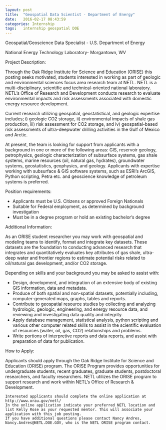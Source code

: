 ```yaml
---
layout: post
title:  "Geospatial Data Scientist - Department of Energy"
date:   2016-02-17 08:43:59
categories: Internship
tags:	internship geospatial DOE
---
```


Geospatial/Geoscience Data Specialist - U.S. Department of Energy

National Energy Technology Laboratory- Morgantown, WV

Project Description:

Through the Oak Ridge Institute for Science and Education (ORISE) this posting seeks motivated, students interested in
working as part of geologic and environmental sciences focus area research team at NETL.  NETL is a multi-disciplinary, 
scientific and technical-oriented national laboratory. NETL’s Office of Research and Development conducts research to 
evaluate environmental impacts and risk assessments associated with domestic energy resource development. 

Current research utilizing geospatial, geostatistical, and geologic expertise includes; i) geologic CO2 storage, ii) 
environmental impacts of shale gas production, iii) risk assessment for CO2 storage, and iv) geospatial-based risk 
assessments of ultra-deepwater drilling activities in the Gulf of Mexico and Arctic. 

At present, the team is looking for support from applicants with a background in one or more of the following areas: GIS, 
reservoir geology, petrophysics, geologic characterization of subsurface systems, gas shale systems, marine resources (oil,
natural gas, hydrates), groundwater systems, geostatistics, geophysics, and geology.  Applicants with expertise working with 
subsurface & GIS software systems, such as ESRI’s ArcGIS, Python scripting, Petra etc. and geoscience knowledge of petroleum 
systems is preferred.

Position requirements:
* Applicants must be U.S. Citizens or approved Foreign Nationals
* Suitable for Federal employment, as determined by background investigation
* Must be in a degree program or hold an existing bachelor’s degree

Additional Information:

As an ORISE student researcher you may work with geospatial and modeling teams to identify, format and integrate key 
datasets. These datasets are the foundation to conducting advanced research that integrates and quantitatively evaluates key
attributes of gas shale, ultra-deep water and frontier regions to estimate potential risks related to oil/natural gas 
development, and/or CO2 storage. 

Depending on skills and your background you may be asked to assist with:
* Design, development, and integration of an extensive body of existing GIS information, data and metadata.
* Produce of both spatial and non-spatial datasets, potentially including, computer-generated maps, graphs, tables and reports.
* Contribute to geospatial resource studies by collecting and analyzing hydrologic, geologic, engineering, and energy resource data, and reviewing and investigating data quality and integrity.
* Apply database management, statistical analysis, python scripting and various other computer related skills to assist in the scientific evaluation of resources (water, oil, gas, CO2) relationships and problems.
* Write portions of interpretive reports and data reports, and assist with preparation of data for publication.

How to Apply:

Applicants should apply through the Oak Ridge Institute for Science and Education (ORISE) program. The ORISE Program provides opportunities for undergraduate students, recent graduates, graduate students, postdoctoral researchers, and faculty researchers. NETL utilizes the ORISE program to support research and work within NETL’s Office of Research & Development. 

    Interested applicants should complete the online application at http://www.orau.gov/netl/
    In the online application indicate your preferred NETL location and list Kelly Rose as your requested mentor. This will associate your application with this job posting.
    If you have additional questions please contact Nancy Andres, Nancy.Andres@NETL.DOE.GOV, who is the NETL ORISE program contact.

[official link]: http://orise.orau.gov/science-education/internships-scholarships-fellowships/description.aspx?JobId=17546
